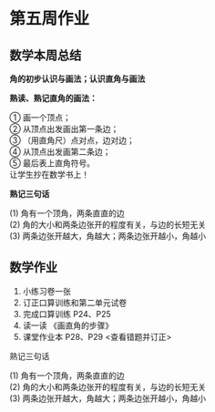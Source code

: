 # 第五周作业

## 数学本周总结

**角的初步认识与画法；认识直角与画法**

**熟读、熟记直角的画法：**  

① 画一个顶点；  
② 从顶点出发画出第一条边；  
③ （用直角尺）点对点，边对边；  
④ 从顶点出发画第二条边；  
⑤ 最后表上直角符号。  
️让学生抄在数学书上！  

**熟记三句话**  

(1) 角有一个顶角，两条直直的边  
(2) 角的大小和两条边张开的程度有关，与边的长短无关  
(3) 两条边张开越大，角越大；两条边张开越小，角越小  

## 数学作业

1. 小练习卷一张
2. 订正口算训练和第二单元试卷
3. 完成口算训练 P24、P25
4. 读一读 《画直角的步骤》
5. 课堂作业本 P28、P29 <查看错题并订正>


熟记三句话

(1) 角有一个顶角，两条直直的边  
(2) 角的大小和两条边张开的程度有关，与边的长短无关  
(3) 两条边张开越大，角越大；两条边张开越小，角越小
